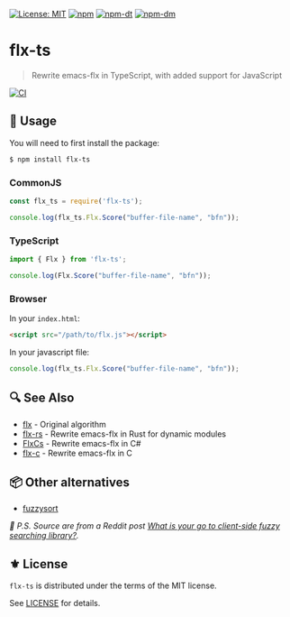 [![License: MIT](https://img.shields.io/badge/License-MIT-green.svg)](https://opensource.org/licenses/MIT)
[![npm](https://img.shields.io/npm/v/flx-ts?logo=npm&color=green)](https://www.npmjs.com/package/flx-ts)
[![npm-dt](https://img.shields.io/npm/dt/flx-ts.svg)](https://npmcharts.com/compare/flx-ts?minimal=true)
[![npm-dm](https://img.shields.io/npm/dm/flx-ts.svg)](https://npmcharts.com/compare/flx-ts?minimal=true)

# flx-ts
> Rewrite emacs-flx in TypeScript, with added support for JavaScript

[![CI](https://github.com/jcs090218/flx-ts/actions/workflows/test.yml/badge.svg)](https://github.com/jcs090218/flx-ts/actions/workflows/test.yml)

## 🔧 Usage

You will need to first install the package:

```bash
$ npm install flx-ts
```

### CommonJS

```js
const flx_ts = require('flx-ts');

console.log(flx_ts.Flx.Score("buffer-file-name", "bfn"));
```

### TypeScript

```typescript
import { Flx } from 'flx-ts';

console.log(Flx.Score("buffer-file-name", "bfn"));
```

### Browser

In your `index.html`:

```html
<script src="/path/to/flx.js"></script>
```

In your javascript file:

```js
console.log(flx_ts.Flx.Score("buffer-file-name", "bfn"));
```

## 🔍 See Also

- [flx][] - Original algorithm
- [flx-rs][] - Rewrite emacs-flx in Rust for dynamic modules
- [FlxCs][] - Rewrite emacs-flx in C#
- [flx-c][] - Rewrite emacs-flx in C

## 📦 Other alternatives

- [fuzzysort](https://github.com/farzher/fuzzysort)

*📝 P.S. Source are from a Reddit post [What is your go to client-side fuzzy searching library?](https://www.reddit.com/r/nextjs/comments/10yxu92/what_is_your_go_to_clientside_fuzzy_searching/).*

## ⚜️ License

`flx-ts` is distributed under the terms of the MIT license.

See [LICENSE](./LICENSE) for details.


<!-- Links -->

[flx]: https://github.com/lewang/flx
[flx-rs]: https://github.com/jcs-elpa/flx-rs
[FlxCs]: https://github.com/jcs090218/FlxCs
[flx-ts]: https://github.com/jcs090218/flx-ts
[flx-c]: https://github.com/jcs090218/flx-c

